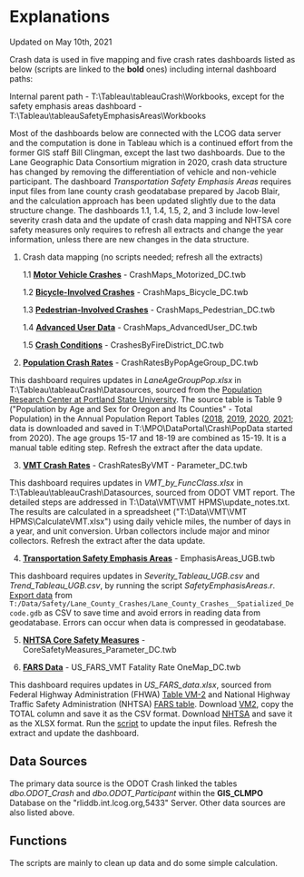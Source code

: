 # Explanations
Updated on May 10th, 2021

Crash data is used in five mapping and five crash rates dashboards listed as below (scripts are linked to the **bold** ones) including internal dashboard paths:

Internal parent path - T:\Tableau\tableauCrash\Workbooks, except for the safety emphasis areas dashboard - T:\Tableau\tableauSafetyEmphasisAreas\Workbooks

Most of the dashboards below are connected with the LCOG data server and the computation is done in Tableau which is a continued effort from the former GIS staff Bill Clingman, except the last two dashboards. Due to the Lane Geographic Data Consortium migration in 2020, crash data structure has changed by removing the differentiation of vehicle and non-vehicle participant. The dashboard *Transportation Safety Emphasis Areas* requires input files from lane county crash geodatabase prepared by Jacob Blair, and the calculation approach has been updated slightly due to the data structure change. The dashboards 1.1, 1.4, 1.5, 2, and 3 include low-level severity crash data and the update of crash data mapping and NHTSA core safety measures only requires to refresh all extracts and change the year information, unless there are new changes in the data structure.

1. Crash data mapping (no scripts needed; refresh all the extracts)

      1.1 [**Motor Vehicle Crashes**](https://www.lcog.org/thempo/page/Motor-Vehicle-Crashes) - CrashMaps_Motorized_DC.twb

      1.2 [**Bicycle-Involved Crashes**](https://www.lcog.org/thempo/page/Bicycle-Involved-Crashes) - CrashMaps_Bicycle_DC.twb

      1.3 [**Pedestrian-Involved Crashes**](https://www.lcog.org/thempo/page/Pedestrian-Involved-Crashes) - CrashMaps_Pedestrian_DC.twb

      1.4 [**Advanced User Data**](https://www.lcog.org/thempo/page/Advanced-User-Data) - CrashMaps_AdvancedUser_DC.twb

      1.5 [**Crash Conditions**](https://www.lcog.org/thempo/page/Crash-Conditions) - CrashesByFireDistrict_DC.twb

2. [**Population Crash Rates**](https://www.lcog.org/thempo/page/Population-Crash-Rates) - CrashRatesByPopAgeGroup_DC.twb

This dashboard requires updates in *LaneAgeGroupPop.xlsx* in T:\Tableau\tableauCrash\Datasources, sourced from the [Population Research Center at Portland State University](https://www.pdx.edu/population-research/population-estimate-reports). The source table is Table 9 ("Population by Age and Sex for Oregon and Its Counties" - Total Population) in the Annual Population Report Tables ([2018](https://drive.google.com/file/d/1M3ZpX3HwBPESVX0u-Q4hpI0F2yOPzmrc/view), [2019](https://drive.google.com/file/d/1Ul_4qRNTXAsZCEZbAnr4bzxO3Im6ohFd/view), [2020](https://drive.google.com/uc?export=download&id=1nv_-Uep1pP4uTuMcoYb5HqP1WKsYCAlB), [2021](https://drive.google.com/uc?export=download&id=1zUvxkZwADzWMNVnm58hGZ2_ZaQxknFQF); data is downloaded and saved in T:\MPO\DataPortal\Crash\PopData started from 2020). The age groups 15-17 and 18-19 are combined as 15-19. It is a manual table editing step. Refresh the extract after the data update.

3. [**VMT Crash Rates**](https://www.lcog.org/thempo/page/VMT-Crash-Rates) - CrashRatesByVMT - Parameter_DC.twb

This dashboard requires updates in *VMT_by_FuncClass.xlsx* in T:\Tableau\tableauCrash\Datasources, sourced from ODOT VMT report. The detailed steps are addressed in T:\Data\VMT\VMT HPMS\update_notes.txt. The results are calculated in a spreadsheet ("T:\Data\VMT\VMT HPMS\CalculateVMT.xlsx") using daily vehicle miles, the number of days in a year, and unit conversion. Urban collectors include major and minor collectors. Refresh the extract after the data update.

4. [**Transportation Safety Emphasis Areas**](https://www.lcog.org/thempo/page/Transportation-Safety-Emphasis-Areas) - EmphasisAreas_UGB.twb

This dashboard requires updates in *Severity_Tableau_UGB.csv* and *Trend_Tableau_UGB.csv*, by running the script *SafetyEmphasisAreas.r*. [Export data](https://github.com/dongmeic/MPO_Data_Portal/blob/master/CrashData/read_crash_data.ipynb) from `T:/Data/Safety/Lane_County_Crashes/Lane_County_Crashes__Spatialized_Decode.gdb` as CSV to save time and avoid errors in reading data from geodatabase. Errors can occur when data is compressed in geodatabase.  

5. [**NHTSA Core Safety Measures**](https://www.lcog.org/thempo/page/NHTSA-Core-Safety-Measures) - CoreSafetyMeasures_Parameter_DC.twb

6. [**FARS Data**](https://www.lcog.org/thempo/page/fars-data) - US_FARS_VMT Fatality Rate OneMap_DC.twb

This dashboard requires updates in *US_FARS_data.xlsx*, sourced from Federal Highway Administration (FHWA) [Table VM-2](https://www.fhwa.dot.gov/policyinformation/statistics/2021/vm2.cfm) and National Highway Traffic Safety Administration (NHTSA) [FARS table](https://www-fars.nhtsa.dot.gov/States/StatesCrashesAndAllVictims.aspx).
Download [VM2](https://www.fhwa.dot.gov/policyinformation/statistics/2021/vm2.cfm), copy the TOTAL column and save it as the CSV format. Download [NHTSA](https://www-fars.nhtsa.dot.gov/States/StatesCrashesAndAllVictims.aspx) and save it as the XLSX format. Run the [script](https://github.com/dongmeic/MPO_Data_Portal/blob/master/CrashData/US_FARS.r) to update the input files. Refresh the extract and update the dashboard.

## Data Sources

The primary data source is the ODOT Crash linked the tables *dbo.ODOT_Crash* and *dbo.ODOT_Participant* within the **GIS_CLMPO** Database on the "rliddb.int.lcog.org,5433" Server. Other data sources are also listed above.

## Functions

The scripts are mainly to clean up data and do some simple calculation.
